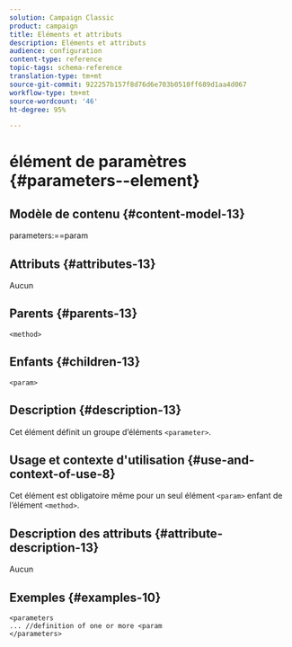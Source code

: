 ```yaml
---
solution: Campaign Classic
product: campaign
title: Eléments et attributs
description: Eléments et attributs
audience: configuration
content-type: reference
topic-tags: schema-reference
translation-type: tm+mt
source-git-commit: 922257b157f8d76d6e703b0510ff689d1aa4d067
workflow-type: tm+mt
source-wordcount: '46'
ht-degree: 95%

---
```



# élément de paramètres {#parameters--element}

## Modèle de contenu {#content-model-13}

parameters:==param

## Attributs {#attributes-13}

Aucun

## Parents {#parents-13}

`<method>`

## Enfants {#children-13}

`<param>`

## Description {#description-13}

Cet élément définit un groupe d’éléments `<parameter>`.

## Usage et contexte d&#39;utilisation {#use-and-context-of-use-8}

Cet élément est obligatoire même pour un seul élément `<param>` enfant de l’élément `<method>`.

## Description des attributs {#attribute-description-13}

Aucun

## Exemples      {#examples-10}

```
<parameters
... //definition of one or more <param
</parameters>
```
